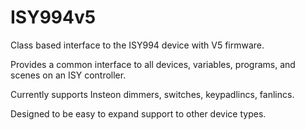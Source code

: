 # ISY994v5

Class based interface to the ISY994 device with V5 firmware.

Provides a common interface to all devices, variables, programs, and scenes on an ISY controller. 

Currently supports Insteon dimmers, switches, keypadlincs, fanlincs. 

Designed to be easy to expand support to other device types.
